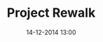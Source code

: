 ---
title: Project Rewalk
slug: 
date: '14-12-2014 13:00'
taxonomy:
    tag: [UX-UI]
    technique: [HTML-CSS]
    client: [Ataouk]
vignette: 06.jpg
mission: Intégration web responsive
liens:
    - url: http://www.project-rewalk.com/fr/home
      titre: Voir le webdocumentaire
---